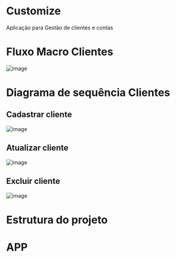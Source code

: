 # Customize
Aplicação para  Gestão de clientes e contas

# Fluxo Macro Clientes
![image](https://github.com/user-attachments/assets/479fa6d4-17cf-49a9-8818-c59e9b35013e)

# Diagrama de sequência Clientes

## Cadastrar cliente
![image](https://github.com/user-attachments/assets/931c37a1-c610-4921-b2be-5f52f25839a9)

## Atualizar cliente
![image](https://github.com/user-attachments/assets/eadd4a3f-7006-46d5-80b9-1acd9f9e00db)

## Excluir cliente
![image](https://github.com/user-attachments/assets/21c52c18-b332-4276-95b1-66dbec28c983)


# Estrutura do projeto

# APP
